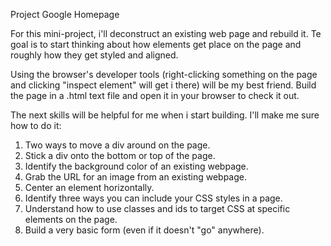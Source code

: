 Project Google Homepage

For this mini-project, i'll deconstruct an existing web page and rebuild it.
Te goal is to start thinking about how elements get place on the page and roughly how they get styled and aligned.

Using the browser's developer tools (right-clicking something on the page and clicking "inspect element" will get i there) will be my best friend. Build the page in a .html text file and open it in your browser to check it out.

The next skills will be helpful for me when i start building. I'll make me sure how to do it:

1. Two ways to move a div around on the page.
2. Stick a div onto the bottom or top of the page.
3. Identify the background color of an existing webpage.
4. Grab the URL for an image from an existing webpage.
5. Center an element horizontally.
6. Identify three ways you can include your CSS styles in a page.
7. Understand how to use classes and ids to target CSS at specific elements on the page.
8. Build a very basic form (even if it doesn't "go" anywhere).
